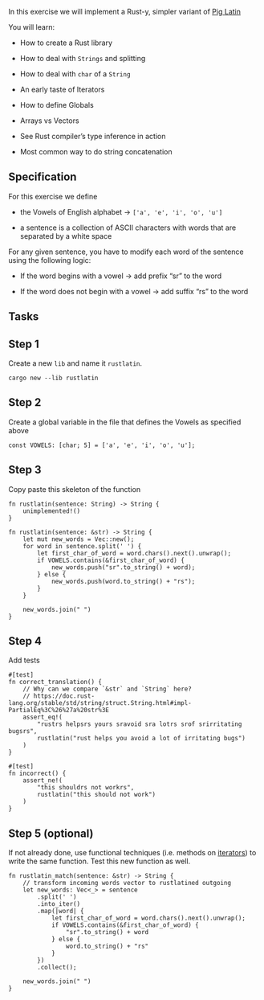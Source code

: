 In this exercise we will implement a Rust-y, simpler variant of [Pig
Latin](https://en.wikipedia.org/wiki/Pig_Latin)

You will learn:

-   How to create a Rust library

-   How to deal with `Strings` and splitting

-   How to deal with `char` of a `String`

-   An early taste of Iterators

-   How to define Globals

-   Arrays vs Vectors

-   See Rust compiler’s type inference in action

-   Most common way to do string concatenation

Specification
----

For this exercise we define

-   the Vowels of English alphabet → `['a', 'e', 'i', 'o', 'u']`

-   a sentence is a collection of ASCII characters with words that are
    separated by a white space

For any given sentence, you have to modify each word of the sentence
using the following logic:

-   If the word begins with a vowel → add prefix “sr” to the word

-   If the word does not begin with a vowel → add suffix “rs” to the
    word

Tasks
----

Step 1
------

Create a new `lib` and name it `rustlatin`.

    cargo new --lib rustlatin

Step 2
------

Create a global variable in the file that defines the Vowels as
specified above

    const VOWELS: [char; 5] = ['a', 'e', 'i', 'o', 'u'];

Step 3
------

Copy paste this skeleton of the function

    fn rustlatin(sentence: String) -> String {
        unimplemented!()
    }

    fn rustlatin(sentence: &str) -> String {
        let mut new_words = Vec::new();
        for word in sentence.split(' ') {
            let first_char_of_word = word.chars().next().unwrap();
            if VOWELS.contains(&first_char_of_word) {
                new_words.push("sr".to_string() + word);
            } else {
                new_words.push(word.to_string() + "rs");
            }
        }

        new_words.join(" ")
    }

Step 4
------

Add tests

    #[test]
    fn correct_translation() {
        // Why can we compare `&str` and `String` here?
        // https://doc.rust-lang.org/stable/std/string/struct.String.html#impl-PartialEq%3C%26%27a%20str%3E
        assert_eq!(
            "rustrs helpsrs yours sravoid sra lotrs srof srirritating bugsrs",
            rustlatin("rust helps you avoid a lot of irritating bugs")
        )
    }

    #[test]
    fn incorrect() {
        assert_ne!(
            "this shouldrs not workrs",
            rustlatin("this should not work")
        )
    }

Step 5 (optional)
-----------------

If not already done, use functional techniques (i.e. methods on
[iterators](https://doc.rust-lang.org/std/iter/trait.Iterator.html)) to
write the same function. Test this new function as well.

    fn rustlatin_match(sentence: &str) -> String {
        // transform incoming words vector to rustlatined outgoing
        let new_words: Vec<_> = sentence
            .split(' ')
            .into_iter()
            .map(|word| {
                let first_char_of_word = word.chars().next().unwrap();
                if VOWELS.contains(&first_char_of_word) {
                    "sr".to_string() + word
                } else {
                    word.to_string() + "rs"
                }
            })
            .collect();

        new_words.join(" ")
    }
